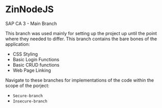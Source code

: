# ZinNodeJS
SAP CA 3 - Main Branch

This branch was used mainly for setting up the project up until the point where they needed to differ. 
This branch contains the bare bones of the application:
- CSS Styling
- Basic Login Functions
- Basic CRUD functions
- Web Page Linking

Navigate to these branches for implementations of the code within the scope of the porject: 
* `Secure-branch`
* `Insecure-branch`
